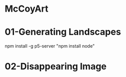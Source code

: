 # McCoyArt

# 01-Generating Landscapes
npm install -g p5-server
"npm install node"


# 02-Disappearing Image
